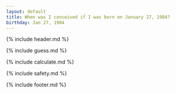 ```yaml
---
layout: default
title: When was I conceived if I was born on January 27, 1904?
birthday: Jan 27, 1904
---
```


{% include header.md %}

{% include guess.md %}

{% include calculate.md %}

{% include safety.md %}

{% include footer.md %}



